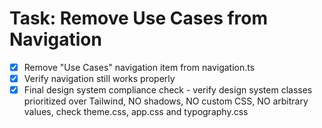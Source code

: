 # Task: Remove Use Cases from Navigation

- [x] Remove "Use Cases" navigation item from navigation.ts
- [x] Verify navigation still works properly
- [x] Final design system compliance check - verify design system classes prioritized over Tailwind, NO shadows, NO custom CSS, NO arbitrary values, check theme.css, app.css and typography.css